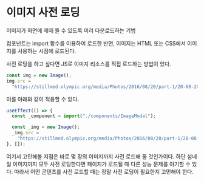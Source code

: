 # 이미지 사전 로딩

이미지가 화면에 제때 뜰 수 있도록 미리 다운로드하는 기법

컴포넌트는 import 함수를 이용하여 로드한 반면,
이미지는 HTML 또는 CSS에서 이미지를 사용하는 시점에 로드된다.

사전 로딩을 하고 싶다면 JS로 이미지 리소스를 직접 로드하는 방법이 있다.

```js
const img = new Image();
img.src =
  "https://stillmed.olympic.org/media/Photos/2016/08/20/part-1/20-08-2016-Football-Men-01.jpg?interpolation=lanczos-none&resize=*:800";
```

이를 아래와 같이 적용할 수 있다.

```jsx
useEffect(() => {
  const _component = import("./components/ImageModal");

  const _img = new Image();
  _img.src =
    "https://stillmed.olympic.org/media/Photos/2016/08/20/part-1/20-08-2016-Football-Men-01.jpg?interpolation=lanczos-none&resize=*:800";
}, []);
```

여기서 고민해볼 지점은 바로 몇 장의 이미지까지 사전 로드해 둘 것인가이다.
하단 섬네일 이미지까지 모두 사전 로딩한다면 페이지가 로드될 때 다른 성능 문제를 야기할 수 있다.
따라서 어떤 콘텐츠를 사전 로드할 때는 정말 사전 로딩이 필요한지 고민해야 한다.
